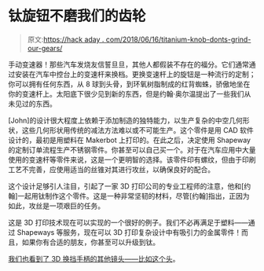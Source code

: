 # 钛旋钮不磨我们的齿轮

> 原文:[https://hack aday . com/2018/06/16/titanium-knob-donts-grind-our-gears/](https://hackaday.com/2018/06/16/titanium-knob-doesnt-grind-our-gears/)

手动变速器！那些汽车发烧友信誓旦旦，其他人都假装不存在的福分。它们通常通过安装在汽车中控台上的变速杆来换档。更换变速杆上的旋钮是一种流行的定制；你可以拥有任何东西，从 8 球到头骨，到环氧树脂制成的红背蜘蛛，骄傲地坐在你的变速杆上。太阳底下很少见到新的东西，但是约翰·奥尔温提出了一些我们从未见过的东西。

[John]的设计很大程度上依赖于添加制造的独特能力，以生产复杂的中空几何形状，这些几何形状用传统的减法方法难以或不可能生产。这个零件是用 CAD 软件设计的，最初是用塑料在 Makerbot 上打印的。在此之后，决定使用 Shapeway 的定制订单流程生产不锈钢零件。你甚至可以自己买一个。对于在汽车应用中大量使用的变速杆等零件来说，这是一个更明智的选择。该零件印有螺纹，但由于印刷工艺不完善，应使用适当的丝锥对其进行攻丝，以确保良好的配合。

这个设计足够引人注目，引起了一家 3D 打印公司的专业工程师的注意，他和[约翰]一起用钛制作这个零件。这是一种非常坚韧的材料，尽管[约翰]指出，正因为如此，攻丝是一项艰巨的任务。

这是 3D 打印技术现在可以实现的一个很好的例子。我们不必再满足于塑料——通过 Shapeways 等服务，现在可以 3D 打印复杂设计中有吸引力的金属零件！而且，如果你有合适的朋友，你甚至可以升级到钛。

[我们也看到了 3D 换挡手柄的其他镜头——比如这个头](https://hackaday.com/2014/05/03/3d-printed-stick-shift-handle/)。